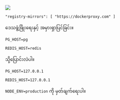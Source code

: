 ![](https://pub-b8db533c86124200a9d799bf3ba88099.r2.dev/2023/03/wbhiRD1.webp)

```
"registry-mirrors": [ "https://dockerproxy.com" ]
```

ဒေသဖွံ့ဖြိုးရေးနှင့် အမှားရှာပြင်ခြင်း။

```
PG_HOST=pg

REDIS_HOST=redis
```

သို့ပြောင်းလဲပါ။

```
PG_HOST=127.0.0.1

REDIS_HOST=127.0.0.1

```

`NODE_ENV=production` ကို မှတ်ချက်ရေးပါ။
